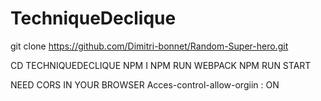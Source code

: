 # TechniqueDeclique
git clone https://github.com/Dimitri-bonnet/Random-Super-hero.git

CD TECHNIQUEDECLIQUE
NPM I 
NPM RUN WEBPACK
NPM RUN START

NEED CORS IN YOUR BROWSER
Acces-control-allow-orgiin : ON
